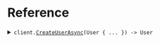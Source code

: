 # Reference
<details><summary><code>client.<a href="/src/SeedCsharpAccess/SeedCsharpAccessClient.cs">CreateUserAsync</a>(User { ... }) -> User</code></summary>
<dl>
<dd>

#### 🔌 Usage

<dl>
<dd>

<dl>
<dd>

```csharp
await client.CreateUserAsync(
    new User
    {
        Id = "id",
        Name = "name",
        Email = "email",
        Password = "password",
    }
);
```
</dd>
</dl>
</dd>
</dl>

#### ⚙️ Parameters

<dl>
<dd>

<dl>
<dd>

**request:** `User` 
    
</dd>
</dl>
</dd>
</dl>


</dd>
</dl>
</details>
